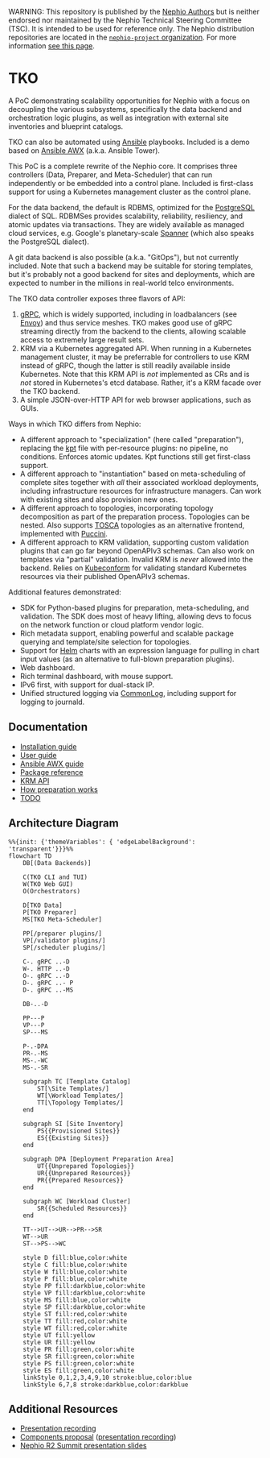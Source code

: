 WARNING: This repository is published by the [Nephio Authors](https://nephio.org/) but is
neither endorsed nor maintained by the Nephio Technical Steering Committee (TSC). It is intended
to be used for reference only. The Nephio distribution repositories are located in the
[`nephio-project` organization](https://github.com/nephio-project). For more information
[see this page](https://nephio.org/experimental).

TKO
===

A PoC demonstrating scalability opportunities for Nephio with a focus on decoupling the various
subsystems, specifically the data backend and orchestration logic plugins, as well as integration
with external site inventories and blueprint catalogs.

TKO can also be automated using [Ansible](https://www.ansible.com/) playbooks. Included is a demo
based on [Ansible AWX](https://www.ansible.com/awx/) (a.k.a. Ansible Tower).

This PoC is a complete rewrite of the Nephio core. It comprises three controllers (Data, Preparer,
and Meta-Scheduler) that can run independently or be embedded into a control plane. Included
is first-class support for using a Kubernetes management cluster as the control plane.

For the data backend, the default is RDBMS, optimized for the [PostgreSQL](https://www.postgresql.org/)
dialect of SQL. RDBMSes provides scalability, reliability, resiliency, and atomic updates via
transactions. They are widely available as managed cloud services, e.g. Google's planetary-scale
[Spanner](https://cloud.google.com/spanner) (which also speaks the PostgreSQL dialect).

A git data backend is also possible (a.k.a. "GitOps"), but not currently included. Note that such
a backend may be suitable for storing templates, but it's probably not a good backend for sites and
deployments, which are expected to number in the millions in real-world telco environments.

The TKO data controller exposes three flavors of API:

1) [gRPC](https://grpc.io/), which is widely supported, including in loadbalancers (see
   [Envoy](https://www.envoyproxy.io/docs/envoy/latest/intro/arch_overview/other_protocols/grpc))
   and thus service meshes. TKO makes good use of gRPC streaming directly from the backend to
   the clients, allowing scalable access to extremely large result sets.
2) KRM via a Kubernetes aggregated API. When running in a Kubernetes management cluster, it may
   be preferrable for controllers to use KRM instead of gRPC, though the latter is still readily
   available inside Kubernetes. Note that this KRM API is *not* implemented as CRs and is *not*
   stored in Kubernetes's etcd database. Rather, it's a KRM facade over the TKO backend.
3) A simple JSON-over-HTTP API for web browser applications, such as GUIs.

Ways in which TKO differs from Nephio:

* A different approach to "specialization" (here called "preparation"), replacing the
  [kpt](https://kpt.dev/) file with per-resource plugins: no pipeline, no conditions.
  Enforces atomic updates. Kpt functions still get first-class support.
* A different approach to "instantiation" based on meta-scheduling of complete sites
  together with *all* their associated workload deployments, including infrastructure
  resources for infrastructure managers. Can work with existing sites and also provision
  new ones.
* A different approach to topologies, incorporating topology decomposition as part of the
  preparation process. Topologies can be nested. Also supports
  [TOSCA](https://www.oasis-open.org/committees/tosca/) topologies as an alternative frontend,
  implemented with [Puccini](https://github.com/tliron/puccini).
* A different approach to KRM validation, supporting custom validation plugins that can
  go far beyond OpenAPIv3 schemas. Can also work on templates via "partial" validation. Invalid
  KRM is *never* allowed into the backend. Relies on
  [Kubeconform](https://github.com/yannh/kubeconform) for validating standard Kubernetes
  resources via their published OpenAPIv3 schemas.

Additional features demonstrated:

* SDK for Python-based plugins for preparation, meta-scheduling, and validation. The SDK
  does most of heavy lifting, allowing devs to focus on the network function or cloud
  platform vendor logic.
* Rich metadata support, enabling powerful and scalable package querying and template/site
  selection for topologies.
* Support for [Helm](https://helm.sh/) charts with an expression language for pulling in
  chart input values (as an alternative to full-blown preparation plugins).
* Web dashboard.
* Rich terminal dashboard, with mouse support.
* IPv6 first, with support for dual-stack IP.
* Unified structured logging via [CommonLog](https://github.com/tliron/commonlog),
  including support for logging to journald.

Documentation
-------------

* [Installation guide](INSTALL.md)
* [User guide](USAGE.md)
* [Ansible AWX guide](AWX.md)
* [Package reference](PACKAGES.md)
* [KRM API](KRM.md)
* [How preparation works](PREPARATION.md)
* [TODO](TODO.md)

Architecture Diagram
--------------------

```mermaid
%%{init: {'themeVariables': { 'edgeLabelBackground': 'transparent'}}}%%
flowchart TD
    DB[(Data Backends)]

    C(TKO CLI and TUI)
    W(TKO Web GUI)
    O(Orchestrators)

    D[TKO Data]
    P[TKO Preparer]
    MS[TKO Meta-Scheduler]

    PP[/preparer plugins/]
    VP[/validator plugins/]
    SP[/scheduler plugins/]

    C-. gRPC ..-D
    W-. HTTP ..-D
    O-. gRPC ..-D
    D-. gRPC ..- P
    D-. gRPC ..-MS

    DB-..-D

    PP---P
    VP---P
    SP---MS

    P-.-DPA
    PR-.-MS
    MS-.-WC
    MS-.-SR

    subgraph TC [Template Catalog]
        ST[\Site Templates/]
        WT[\Workload Templates/]
        TT[\Topology Templates/]
    end

    subgraph SI [Site Inventory]
        PS{{Provisioned Sites}}
        ES{{Existing Sites}}
    end

    subgraph DPA [Deployment Preparation Area]
        UT{{Unprepared Topologies}}
        UR{{Unprepared Resources}}
        PR{{Prepared Resources}}
    end

    subgraph WC [Workload Cluster]
        SR{{Scheduled Resources}}
    end

    TT-->UT-->UR-->PR-->SR
    WT-->UR
    ST-->PS-->WC

    style D fill:blue,color:white
    style C fill:blue,color:white
    style W fill:blue,color:white
    style P fill:blue,color:white
    style PP fill:darkblue,color:white
    style VP fill:darkblue,color:white
    style MS fill:blue,color:white
    style SP fill:darkblue,color:white
    style ST fill:red,color:white
    style TT fill:red,color:white
    style WT fill:red,color:white
    style UT fill:yellow
    style UR fill:yellow
    style PR fill:green,color:white
    style SR fill:green,color:white
    style PS fill:green,color:white
    style ES fill:green,color:white
    linkStyle 0,1,2,3,4,9,10 stroke:blue,color:blue
    linkStyle 6,7,8 stroke:darkblue,color:darkblue
```


Additional Resources
--------------------

* [Presentation recording](https://www.youtube.com/watch?v=rYQYj84Bcec)
* [Components proposal](https://docs.google.com/drawings/d/1I7e3zm9-xC6cDxNd_ANPCVGbOQLgjAX25cImhwObG74)
  ([presentation recording](https://www.youtube.com/watch?v=nwd4t0DTTH8))
* [Nephio R2 Summit presentation slides](https://docs.google.com/presentation/d/1I54I6RvexMjcP-qJSDq3xEqCyD6rCEfU_lcAdSFy1iM)
